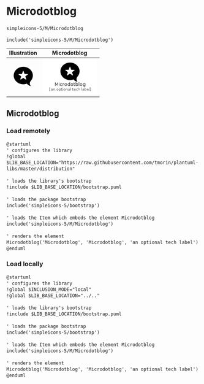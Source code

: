 # Microdotblog


```text
simpleicons-5/M/Microdotblog
```

```text
include('simpleicons-5/M/Microdotblog')
```



| Illustration | Microdotblog |
| :---: | :---: |
| ![illustration for Illustration](../../simpleicons-5/M/Microdotblog.png) | ![illustration for Microdotblog](../../simpleicons-5/M/Microdotblog.Local.png) |




## Microdotblog

### Load remotely
```plantuml
@startuml
' configures the library
!global $LIB_BASE_LOCATION="https://raw.githubusercontent.com/tmorin/plantuml-libs/master/distribution"

' loads the library's bootstrap
!include $LIB_BASE_LOCATION/bootstrap.puml

' loads the package bootstrap
include('simpleicons-5/bootstrap')

' loads the Item which embeds the element Microdotblog
include('simpleicons-5/M/Microdotblog')

' renders the element
Microdotblog('Microdotblog', 'Microdotblog', 'an optional tech label')
@enduml
```

### Load locally
```plantuml
@startuml
' configures the library
!global $INCLUSION_MODE="local"
!global $LIB_BASE_LOCATION="../.."

' loads the library's bootstrap
!include $LIB_BASE_LOCATION/bootstrap.puml

' loads the package bootstrap
include('simpleicons-5/bootstrap')

' loads the Item which embeds the element Microdotblog
include('simpleicons-5/M/Microdotblog')

' renders the element
Microdotblog('Microdotblog', 'Microdotblog', 'an optional tech label')
@enduml
```

